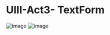 # UIII-Act3- TextForm

![image](https://github.com/user-attachments/assets/88b6f66b-614d-470e-84f1-bb91ba40f36c)
![image](https://github.com/user-attachments/assets/28094dbc-5918-42c0-a91b-8d8b03b341b7)



